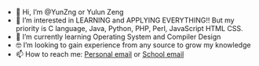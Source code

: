 - 👋 Hi, I’m @YunZng or Yulun Zeng
- 👀 I’m interested in LEARNING and APPLYING EVERYTHING!! But my priority is C language, Java, Python, PHP, Perl, JavaScript HTML CSS.
- 🌱 I’m currently learning Operating System and Compiler Design
- 🤓 I’m looking to gain experience from any source to grow my knowledge
- 📫 How to reach me: [Personal email](mailto:yulunliss001@gmail.com) or [School email](mailto:yzeng33@jhu.edu)
